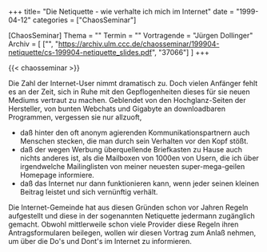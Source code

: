 +++
title= "Die Netiquette - wie verhalte ich mich im Internet"
date = "1999-04-12"
categories = ["ChaosSeminar"]

[ChaosSeminar]
Thema = ""
Termin = ""
Vortragende = "Jürgen Dollinger"
Archiv = [
	["", "https://archiv.ulm.ccc.de/chaosseminar/199904-netiquette/cs-199904-netiquette_slides.pdf", "37066"]
	]
+++

{{< chaosseminar >}}

Die Zahl der Internet-User nimmt dramatisch zu. Doch vielen Anfänger fehlt es an der Zeit, sich in Ruhe mit den Gepflogenheiten dieses für sie neuen Mediums vertraut zu machen. Geblendet von den Hochglanz-Seiten der Hersteller, von bunten Webchats und Gigabyte an downloadbaren Programmen, vergessen sie nur allzuoft,
- daß hinter den oft anonym agierenden Kommunikationspartnern auch Menschen stecken, die man durch sein Verhalten vor den Kopf stößt.
- daß der wegen Werbung überquellende Briefkasten zu Hause auch nichts anderes ist, als die Mailboxen von 1000en von Usern, die ich über irgendwelche Mailinglisten von meiner neuesten super-mega-geilen Homepage informiere.
- daß das Internet nur dann funktionieren kann, wenn jeder seinen kleinen Beitrag leistet und sich vernünftig verhält.

Die Internet-Gemeinde hat aus diesen Gründen schon vor Jahren Regeln aufgestellt und diese in der sogenannten Netiquette jedermann zugänglich gemacht. Obwohl mittlerweile schon viele Provider diese Regeln ihren Antragsformularen beilegen, wollen wir diesen Vortrag zum Anlaß nehmen, um über die Do's und Dont's im Internet zu informieren.
